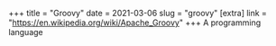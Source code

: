 +++
title = "Groovy"
date = 2021-03-06
slug = "groovy"
[extra]
link = "https://en.wikipedia.org/wiki/Apache_Groovy"
+++
A programming language

